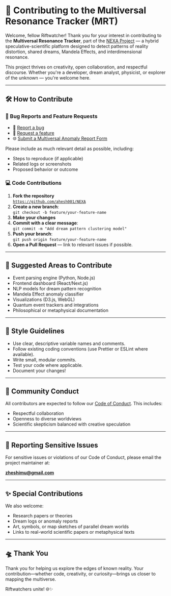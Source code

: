 # 🌌 Contributing to the Multiversal Resonance Tracker (MRT)

Welcome, fellow Riftwatcher! Thank you for your interest in contributing to the **Multiversal Resonance Tracker**, part of the [NEXA Project](https://github.com/ahesh001/NEXA) — a hybrid speculative-scientific platform designed to detect patterns of reality distortion, shared dreams, Mandela Effects, and interdimensional resonance.

This project thrives on creativity, open collaboration, and respectful discourse. Whether you're a developer, dream analyst, physicist, or explorer of the unknown — you're welcome here.

---

## 🛠️ How to Contribute

### 🔧 Bug Reports and Feature Requests

- 🐞 [Report a bug](https://github.com/ahesh001/NEXA/issues/new?labels=bug&template=bug-report---.md)
- 🚀 [Request a feature](https://github.com/ahesh001/NEXA/issues/new?labels=enhancement&template=feature-request---.md)
- 🌐 [Submit a Multiversal Anomaly Report Form](https://github.com/ahesh001/NEXA/issues/new?labels=MRTreport&template=multiversal-from.yml)

Please include as much relevant detail as possible, including:
- Steps to reproduce (if applicable)
- Related logs or screenshots
- Proposed behavior or outcome

### 💻 Code Contributions

1. **Fork the repository**  
   [`https://github.com/ahesh001/NEXA`](https://github.com/ahesh001/NEXA)
2. **Create a new branch**:  
   `git checkout -b feature/your-feature-name`
3. **Make your changes**
4. **Commit with a clear message**:  
   `git commit -m "Add dream pattern clustering model"`
5. **Push your branch**:  
   `git push origin feature/your-feature-name`
6. **Open a Pull Request** — link to relevant issues if possible.

---

## 🧪 Suggested Areas to Contribute

- Event parsing engine (Python, Node.js)
- Frontend dashboard (React/Next.js)
- NLP models for dream pattern recognition
- Mandela Effect anomaly classifier
- Visualizations (D3.js, WebGL)
- Quantum event trackers and integrations
- Philosophical or metaphysical documentation

---

## 📄 Style Guidelines

- Use clear, descriptive variable names and comments.
- Follow existing coding conventions (use Prettier or ESLint where available).
- Write small, modular commits.
- Test your code where applicable.
- Document your changes!

---

## 💬 Community Conduct

All contributors are expected to follow our [Code of Conduct](./CODE_OF_CONDUCT.md). This includes:
- Respectful collaboration
- Openness to diverse worldviews
- Scientific skepticism balanced with creative speculation

---

## 📡 Reporting Sensitive Issues

For sensitive issues or violations of our Code of Conduct, please email the project maintainer at:

**zheshimu@gmail.com**

---

## ✨ Special Contributions

We also welcome:
- Research papers or theories
- Dream logs or anomaly reports
- Art, symbols, or map sketches of parallel dream worlds
- Links to real-world scientific papers or metaphysical texts

---

## 🛸 Thank You

Thank you for helping us explore the edges of known reality. Your contribution—whether code, creativity, or curiosity—brings us closer to mapping the multiverse.

Riftwatchers unite! 🌐✨
